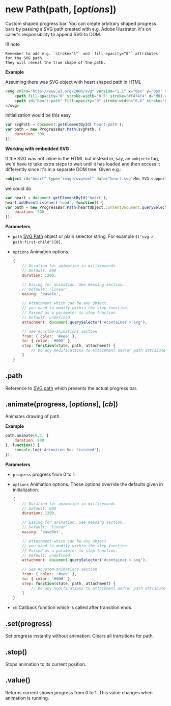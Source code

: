 # new Path(path, [*options*])

Custom shaped progress bar. You can create arbitrary shaped progress bars by
passing a SVG path created with e.g. Adobe Illustrator. It's on caller's responsibility to append SVG to DOM.

!!! note

    Remember to add e.g. `stroke="1"` and `fill-opacity="0"` attributes for the SVG path.
    They will reveal the true shape of the path.

**Example**

Assuming there was SVG object with heart shaped path in HTML

```html
<svg xmlns="http://www.w3.org/2000/svg" version="1.1" x="0px" y="0px" viewBox="0 0 100 100">
    <path fill-opacity="0" stroke-width="0.5" stroke="#f4f4f4" d="M81.495,13.923c-11.368-5.261-26.234-0.311-31.489,11.032C44.74,13.612,29.879,8.657,18.511,13.923  C6.402,19.539,0.613,33.883,10.175,50.804c6.792,12.04,18.826,21.111,39.831,37.379c20.993-16.268,33.033-25.344,39.819-37.379  C99.387,33.883,93.598,19.539,81.495,13.923z"/>
    <path id="heart-path" fill-opacity="0" stroke-width="0.6" stroke="#555" d="M81.495,13.923c-11.368-5.261-26.234-0.311-31.489,11.032C44.74,13.612,29.879,8.657,18.511,13.923  C6.402,19.539,0.613,33.883,10.175,50.804c6.792,12.04,18.826,21.111,39.831,37.379c20.993-16.268,33.033-25.344,39.819-37.379  C99.387,33.883,93.598,19.539,81.495,13.923z"/>
</svg>
```

Initialization would be this easy

```javascript
var svgPath = document.getElementById('heart-path');
var path = new ProgressBar.Path(svgPath, {
    duration: 300
});
```

**Working with embedded SVG**

If the SVG was not inline in the HTML but instead in, say,
an `<object>` tag, we'd have to take extra steps to wait until it has loaded
and then access it differently since it's in a separate DOM tree.
Given e.g.:

```html
<object id="heart" type="image/svg+xml" data="heart.svg">No SVG support :(</object>
```

we could do

```javascript
var heart = document.getElementById('heart');
heart.addEventListener('load', function() {
var path = new ProgressBar.Path(heartObject.contentDocument.querySelector('#heart-path'), {
    duration: 300
});
```

**Parameters**

* `path` [SVG Path](https://developer.mozilla.org/en-US/docs/Web/SVG/Tutorial/Paths) object or plain selector string. For example `$('svg > path:first-child')[0]`.
* `options` Animation options.

    ```javascript
    {
        // Duration for animation in milliseconds
        // Default: 800
        duration: 1200,

        // Easing for animation. See #easing section.
        // Default: 'linear'
        easing: 'easeIn',

        // Attachment which can be any object
        // you need to modify within the step function.
        // Passed as a parameter to step function.
        // Default: undefined
        attachment: document.querySelector('#container > svg'),

        // See #custom-animations section
        from: { color: '#eee' },
        to: { color: '#000' },
        step: function(state, path, attachment) {
            // Do any modifications to attachment and/or path attributes
        }
    }
    ```

## .path

Reference to [SVG path](https://developer.mozilla.org/en-US/docs/Web/SVG/Element/path) which presents the actual progress bar.

## .animate(progress, [*options*], [*cb*])

Animates drawing of path.

**Example**

```javascript
path.animate(0.3, {
    duration: 800
}, function() {
    console.log('Animation has finished');
});
```

**Parameters**

* `progress` progress from 0 to 1.
* `options` Animation options. These options override the defaults given in initialization.

    ```javascript
    {
        // Duration for animation in milliseconds
        // Default: 800
        duration: 1200,

        // Easing for animation. See #easing section.
        // Default: 'linear'
        easing: 'easeOut',

        // Attachment which can be any object
        // you need to modify within the step function.
        // Passed as a parameter to step function.
        // Default: undefined
        attachment: document.querySelector('#container > svg'),

        // See #custom-animations section
        from: { color: '#eee' },
        to: { color: '#000' },
        step: function(state, path, attachment) {
            // Do any modifications to attachment and/or path attributes
        }
    }
    ```

* `cb` Callback function which is called after transition ends.

## .set(progress)

Set progress instantly without animation. Clears all transitions
for path.

## .stop()

Stops animation to its current position.

## .value()

Returns current shown progress from 0 to 1. This value changes when animation is running.
